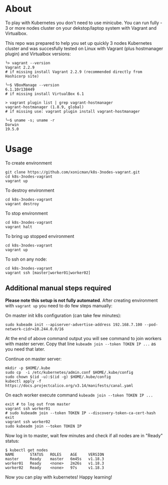 # About
To play with Kubernetes you don't need to use minicube. You can run fully - 3 or more nodes cluster on your dekstop/laptop system with Vagrant and Virtualbox. 

This repo was prepared to help you set up quickly 3 nodes Kubernetes cluster and was succesfully tested on Linux with Vagrant (plus hostmanager plugin) and Virtualbox versions:

    └> vagrant --version
    Vagrant 2.2.9
    # if missing install Vagrant 2.2.9 (recommended directly from Hashicorp site)

    ╰─$ VBoxManage --version
    6.1.10r138449
    # if missing install VirtualBox 6.1
    
    > vagrant plugin list | grep vagrant-hostmanager
    vagrant-hostmanager (1.8.9, global)
    # if missing use: vagrant plugin install vagrant-hostmanager
        
    ╰─$ uname -s; uname -r
    Darwin
    19.5.0

# Usage

To create environment

    git clone https://github.com/xonicman/k8s-3nodes-vagrant.git 
    cd k8s-3nodes-vagrant
    vagrant up

To destroy environment
    
    cd k8s-3nodes-vagrant
    vagrant destroy
    
To stop environment

    cd k8s-3nodes-vagrant
    vagrant halt

To bring up stopped environment

    cd k8s-3nodes-vagrant
    vagrant up

To ssh on any node:

    cd k8s-3nodes-vagrant
    vagrant ssh [master|worker01|worker02]
     
    
## Additional manual steps required
**Please note this setup is not fully automated**.
After creating environment with `vagrant up` you need
to do few steps manually:

On master init k8s configuration (can take few minutes):

    sudo kubeadm init --apiserver-advertise-address 192.168.7.100 --pod-network-cidr=10.244.0.0/16
 
At the end of above command output you will see command to join workers with master
 server. Copy that line `kubeadm join --token TOKEN IP ...` as you need that later.
 
Continue on master server:

    mkdir -p $HOME/.kube
    sudo cp  -i /etc/kubernetes/admin.conf $HOME/.kube/config
    sudo chown $(id -u):$(id -g) $HOME/.kube/config
    kubectl apply -f https://docs.projectcalico.org/v3.14/manifests/canal.yaml

On each worker execute command `kubeadm join --token TOKEN IP ...`

    exit # to log out from master
    vagrant ssh worker01
    # sudo kubeadm join --token TOKEN IP --discovery-token-ca-cert-hash 
    exit
    vagrant ssh worker02
    sudo kubeadm join --token TOKEN IP
    
Now log in to master, wait few minutes and check if all nodes are in "Ready" status:

    $ kubectl get nodes
    NAME       STATUS   ROLES    AGE     VERSION
    master     Ready    master   6m45s   v1.18.3
    worker01   Ready    <none>   2m26s   v1.18.3
    worker02   Ready    <none>   97s     v1.18.3

     
Now you can play with kubernetes! Happy learning!
